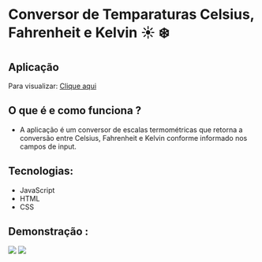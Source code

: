# Conversor de Temparaturas Celsius, Fahrenheit e Kelvin ☀️ ❄️

## Aplicação
 Para visualizar: <a target="_blank" rel="external" href="https://leandroncosta.github.io/temperature-converter//">Clique aqui</a> 

## O que é e como funciona ?

- A aplicação é um conversor de escalas termométricas que retorna a conversão entre Celsius, Fahrenheit e Kelvin conforme informado nos campos de input.

## Tecnologias:

- JavaScript 
- HTML
- CSS

## Demonstração :

<img src="src/images/print-a.png"/>
<img src="src/images/print-b.png"/>
